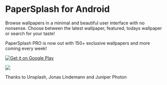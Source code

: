  # PaperSplash for Android

Browse wallpapers in a minimal and beautiful user interface with no nonsense. Choose between the latest wallpaper, featured, todays wallpaper or search for your taste!

PaperSplash PRO is now out with 150+ exclusive wallpapers and more coming every week!

<a href='https://play.google.com/store/apps/details?id=com.jlindemann.papersplash&hl=en_US&pcampaignid=MKT-Other-global-all-co-prtnr-py-PartBadge-Mar2515-1'><img alt='Get it on Google Play' src='https://play.google.com/intl/en_us/badges/images/generic/en_badge_web_generic.png'/></a>

![](http://coreelementsgame.se/wallpapers/scene3.png)

Thanks to Unsplash, Jonas Lindemann and Juniper Photon
